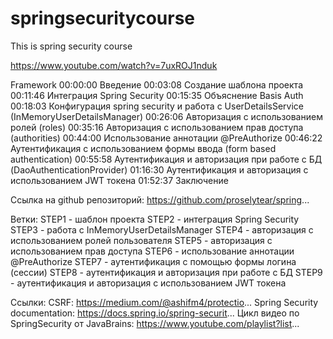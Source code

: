 # springsecuritycourse
This is spring security course

https://www.youtube.com/watch?v=7uxROJ1nduk

Framework
00:00:00  Введение 
00:03:08 Cоздание шаблона проекта
00:11:46 Интеграция Spring Security
00:15:35 Объяснение Basis Auth
00:18:03 Конфигурация spring security и работа с UserDetailsService (InMemoryUserDetailsManager)
00:26:06 Авторизация с использованием ролей (roles)
00:35:16 Авторизация с использованием прав доступа (authorities)
00:44:00 Использование аннотации @PreAuthorize
00:46:22 Аутентификация с использованием формы ввода (form based authentication)
00:55:58 Аутентификация и авторизация при работе с БД (DaoAuthenticationProvider)
01:16:30 Аутентификация и авторизация с использованием JWT токена
01:52:37 Заключение

Ссылка на github репозиторий:
https://github.com/proselytear/spring...

Ветки:
STEP1 - шаблон проекта
STEP2 - интеграция Spring Security
STEP3 - работа с InMemoryUserDetailsManager
STEP4 - авторизация с использованием ролей пользователя 
STEP5 - авторизация с использованием прав доступа
STEP6 - использование аннотации @PreAuthorize
STEP7 - аутентификация с помощью формы логина (сессии)
STEP8 - аутентификация и авторизация при работе с БД
STEP9 - аутентификация и авторизация с использованием JWT токена

Ссылки:
CSRF: https://medium.com/@ashifm4/protectio...
Spring Security documentation:
https://docs.spring.io/spring-securit...
Цикл видео по SpringSecurity от JavaBrains:
https://www.youtube.com/playlist?list...
